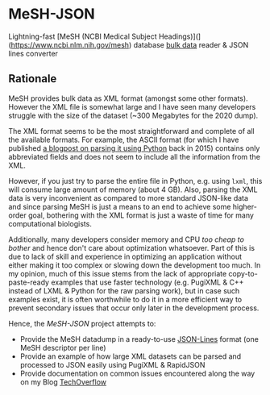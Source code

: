 # MeSH-JSON
Lightning-fast [MeSH (NCBI Medical Subject Headings)](](https://www.ncbi.nlm.nih.gov/mesh) database [bulk data](https://www.nlm.nih.gov/databases/download/mesh.html) reader &amp; JSON lines converter

## Rationale

MeSH provides bulk data as XML format (amongst some other formats). However the XML file is somewhat large and I have seen many developers struggle with the size of the dataset (~300 Megabytes for the 2020 dump).

The XML format seems to be the most straightforward and complete of all the available formats. For example, the ASCII format (for which I have published [a blogpost on parsing it using Python](https://techoverflow.net/2015/02/18/parsing-the-mesh-ascii-format-in-python/) back in 2015) contains only abbreviated fields and does not seem to include all the information from the XML.

However, if you just try to parse the entire file in Python, e.g. using `lxml`, this will consume large amount of memory (about 4 GB). Also, parsing the XML data is very inconvenient as compared to more standard JSON-like data and since parsing MeSH is just a means to an end to achieve some higher-order goal, bothering with the XML format is just a waste of time for many computational biologists.

Additionally, many developers consider memory and CPU *too cheap to bother* and hence don't care about optimization whatsoever. Part of this is due to lack of skill and experience in optimizing an application without either making it too complex or slowing down the development too much. In my opinion, much of this issue stems from the lack of appropriate copy-to-paste-ready examples that use faster technology (e.g. PugiXML & C++ instead of LXML & Python for the raw parsing work), but in case such examples exist, it is often worthwhile to do it in a more efficient way to prevent secondary issues that occur only later in the development process.

Hence, the *MeSH-JSON* project attempts to:
* Provide the MeSH datadump in a ready-to-use [JSON-Lines](http://jsonlines.org/) format (one MeSH descriptor per line)
* Provide an example of how large XML datasets can be parsed and processed to JSON easily using PugiXML & RapidJSON
* Provide documentation on common issues encountered along the way on my Blog [TechOverflow](https://techoverflow.net)
